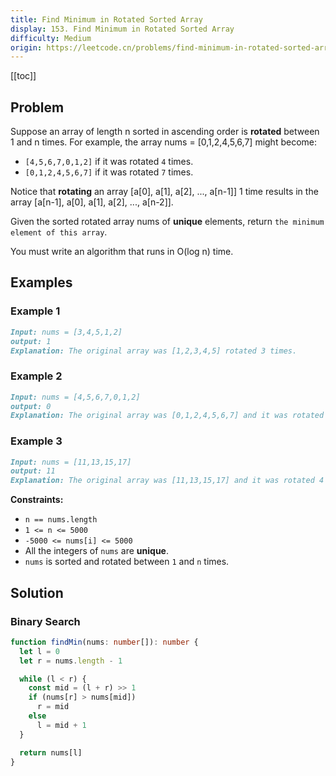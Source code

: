 ```yaml
---
title: Find Minimum in Rotated Sorted Array
display: 153. Find Minimum in Rotated Sorted Array
difficulty: Medium
origin: https://leetcode.cn/problems/find-minimum-in-rotated-sorted-array
---
```


[[toc]]

## Problem

Suppose an array of length n sorted in ascending order is **rotated** between 1 and n times. For example, the array nums = [0,1,2,4,5,6,7] might become:

- `[4,5,6,7,0,1,2]` if it was rotated `4` times.
- `[0,1,2,4,5,6,7]` if it was rotated `7` times.

Notice that **rotating** an array [a[0], a[1], a[2], ..., a[n-1]] 1 time results in the array [a[n-1], a[0], a[1], a[2], ..., a[n-2]].

Given the sorted rotated array nums of **unique** elements, return `the minimum element of this array`.

You must write an algorithm that runs in O(log n) time.

## Examples

### Example 1

```md
Input: nums = [3,4,5,1,2]
output: 1
Explanation: The original array was [1,2,3,4,5] rotated 3 times.
```

### Example 2

```md
Input: nums = [4,5,6,7,0,1,2]
output: 0
Explanation: The original array was [0,1,2,4,5,6,7] and it was rotated 4 times.
```

### Example 3

```md
Input: nums = [11,13,15,17]
output: 11
Explanation: The original array was [11,13,15,17] and it was rotated 4 times.
```

**Constraints:**

- `n == nums.length`
- `1 <= n <= 5000`
- `-5000 <= nums[i] <= 5000`
- All the integers of `nums` are **unique**.
- `nums` is sorted and rotated between `1` and `n` times.

## Solution

### Binary Search

```ts
function findMin(nums: number[]): number {
  let l = 0
  let r = nums.length - 1

  while (l < r) {
    const mid = (l + r) >> 1
    if (nums[r] > nums[mid])
      r = mid
    else
      l = mid + 1
  }

  return nums[l]
}
```

